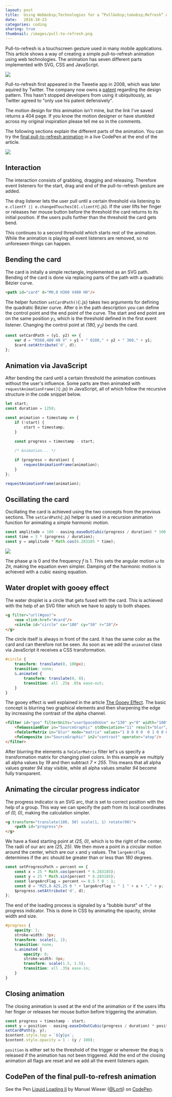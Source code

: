 ```yaml
---
layout: post
title:  Using Web&nbsp;Technologies for a “Pull&nbsp;to&nbsp;Refresh” Animation 
date:   2016-10-23
categories: coding
sharing: true
thumbnail: /images/pull-to-refresh.png
---
```


Pull-to-refresh is a touchscreen gesture used in many mobile applications. This article shows a way of creating a simple pull-to-refresh animation using web technologies. The animation has seven different parts implemented with SVG, CSS and JavaScript.

![](/images/pull-to-refresh.gif)

Pull-to-refresh first appeared in the Tweetie app in 2008, which was later aquired by Twitter. The company now owns a [patent](https://www.google.com/patents/US20100199180) regarding the design pattern. This hasn't stopped developers from using it ubiquitously, as Twitter agreed to "only use his patent defensively".

The motion design for this animation isn't mine, but the link I've saved returns a 404 page. If you know the motion designer or have stumbled across my original inspiration please tell me so in the comments.

The following sections explain the different parts of the animation. You can try the [final pull-to-refresh animation](#codepen-of-the-final-pull-to-refresh-animation) in a live CodePen at the end of the article.

![](/images/pull-to-refresh.png)

## Interaction

The interaction consists of grabbing, dragging and releasing. Therefore event listeners for the start, drag and end of the pull-to-refresh gesture are added. 

The drag listener lets the user pull until a certain threshold via listening to `e.clientY || e.changedTouches[0].clientY`{:.js}. If the user lifts her finger or releases her mouse button before the threshold the card returns to its initial position. If the users pulls further than the threshold the card gets bend.

This continues to a second threshold which starts rest of the animation. While the animation is playing all event listeners are removed, so no unforeseen things can happen.

## Bending the card

The card is initally a simple rectangle, implemented as an SVG path. Bending of the card is done via replacing parts of the path with a quadratic Bézier curve.

``` html
<path id="card" d="M0,0 H360 V480 H0"/>
```

The helper function `setCardPath()`{:.js} takes two arguments for defining the quadratic Bézier curve. After `Q` in the path description you can define the control point and the end point of the curve. The start and end point are on the same position _y<sub>1</sub>_, which is the threshold defined in the first event listener. Changing the control point at _(180, y<sub>2</sub>)_ bends the card.

``` js
const setCardPath = (y1, y2) => {
    var d = "M360,480 H0 V" + y1 + " Q180," + y2 + " 360," + y1;
    $card.setAttribute('d', d);
};
```


## Animation via JavaScript

After bending the card until a certain threshold the animation continues without the user's influence. Some parts are then animated with `requestAnimationFrame()`{:.js} in JavaScript, all of which follow the recursive structure in the code snippet below. 

``` js
let start;
const duration = 1250;

const animation = timestamp => {
    if (!start) {
        start = timestamp;
    }

    const progress = timestamp - start;
    
    /* Animation... */

    if (progress < duration) {
        requestAnimationFrame(animation);
    }
};

requestAnimationFrame(animation);
```

## Oscillating the card

Oscillating the card is achieved using the two concepts from the previous sections. The `setCardPath`{:.js} helper is used in a recursion animation function for animating a _simple harmonic motion._

``` js
const amplitude = 100 - easing.easeOutCubic(progress / duration) * 100;
const time = 3 * (progress / duration);
const y = amplitude * Math.cos(6.283185 * time);
```

![](/images/simple-harmonic-motion.svg)

The phase _φ_ is 0 and the frequency _f_ is 1. This sets the angular motion _ω_ to _2π_, making the equation even simpler. Damping of the harmonic motion is achieved with a cubic easing equation.
 
## Water droplet with gooey effect

The water droplet is a circle that gets fused with the card. This is achieved with the help of an SVG filter which we have to apply to both shapes. 

``` html
<g filter="url(#goo)">
    <use xlink:href="#card"/>
    <circle id="circle" cx="180" cy="50" r="20"/>  
</g>
```

The circle itself is always in front of the card. It has the same color as the card and can therefore not be seen. As soon as we add the `animated` class via JavaScript it receives a CSS transformation.

``` css
#circle {
    transform: translate(0, 100px);
    transition: none;
    &.animated {
        transform: translate(0, 0);
        transition: all .25s .05s ease-out;
    }
}
```

The gooey effect is well explained in the article [The Gooey Effect](https://css-tricks.com/gooey-effect/). The basic concept is blurring two graphical elements and then sharpening the edge by increasing the contrast of the alpha channel.

``` html
<filter id="goo" filterUnits="userSpaceOnUse" x="130" y="0" width="100" height="100">
    <feGaussianBlur in="SourceGraphic" stdDeviation="11" result="blur"/>
    <feColorMatrix in="blur" mode="matrix" values="1 0 0 0 0  0 1 0 0 0  0 0 1 0 0  0 0 0 19 -7" result="contrast"/>
    <feComposite in="SourceGraphic" in2="contrast" operator="atop"/>
</filter>
```

After blurring the elements a `feColorMatrix` filter let's us specify a transformation matrix for changing pixel colors. In this example we multiply all alpha values by _19_ and then subtract _7 × 255_. This means that all alpha values greater _94_ stay visible, while all alpha values smaller _94_ become fully transparent. 

## Animating the circular progress indicator

The progress indicator is an SVG arc, that is set to correct position with the help of a group. This way we can specify the path from its local coordinates of _(0, 0)_, making the calculation simpler.

``` html
<g transform="translate(180, 50) scale(1, 1) rotate(90)">
    <path id="progress"/>
</g>
```

We have a fixed starting point at _(25, 0)_, which is to the right of the center. The radii of our arc are _(25, 25)_. We then move a point in a circular motion around the center, which are our `x` and `y` values. The `largeArcFlag` determines if the arc should be greater than or less than _180_ degrees.

``` js
const setProgressPath = percent => {
    const x = 25 * Math.cos(percent * 6.283185);
    const y = 25 * Math.sin(percent * 6.283185);
    const largeArcFlag = percent <= 0.5 ? 0 : 1;
    const d = "M25,0 A25,25 0 " + largeArcFlag + " 1 " + x + "," + y;
    $progress.setAttribute('d', d);
};
```
The end of the loading process is signaled by a "bubble burst" of the progress indicator. This is done in CSS by animating the opacity, stroke width and size.

``` css
#progress {
    opacity: 1;
    stroke-width: 3px;
    transform: scale(1, 1);
    transition: none;
    &.animated {
        opacity: 0;
        stroke-width: 0px;
        transform: scale(1.5, 1.5);
        transition: all .35s ease-in;
    }
}
```

## Closing animation

The closing animation is used at the end of the animation or if the users lifts her finger or releases her mouse button before triggering the animation.

``` js
const progress = timestamp - start;
const y = position - easing.easeInOutCubic(progress / duration) * position;
setCardPath(y, y);
$content.style.top = `${y}px`;
$content.style.opacity = 1 - (y / 100);
```

`position` is either set to the threshold of the trigger or wherever the drag is released if the animation has not been triggered. Add the end of the closing animation all flags are reset and we add all the event listeners again.

## CodePen of the final pull-to-refresh animation

<p data-height="640" data-theme-id="light" data-slug-hash="ozExqp" data-default-tab="result" data-user="Lorti" data-embed-version="2" class="codepen">See the Pen <a href="https://codepen.io/Lorti/pen/ozExqp/">Liquid Loading II</a> by Manuel Wieser (<a href="http://codepen.io/Lorti">@Lorti</a>) on <a href="http://codepen.io">CodePen</a>.</p>
<script async src="//assets.codepen.io/assets/embed/ei.js"></script>
